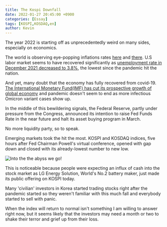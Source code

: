 ```yaml
---
title: The Kospi Downfall
date: 2022-01-27 20:45:00 +0900
categories: [Essay]
tags: [KOSPI,KOSDAQ,en]
author: Kevin
---
```


The year 2022 is starting off as unprecedentedly weird on many sides, especially on economics.

The world is observing eye-popping inflations rates [here](https://www.bloomberg.com/news/articles/2022-01-12/inflation-in-u-s-registers-biggest-annual-gain-since-1982) and [there](https://www.pewresearch.org/fact-tank/2021/11/24/inflation-has-risen-around-the-world-but-the-u-s-has-seen-one-of-the-biggest-increases/). U.S labor market seems to have recovered significantly as [unemployment rate in December 2021 decreased to  3.8%](https://www.bls.gov/news.release/pdf/laus.pdf), the lowest since the pandemic hit the nation. 

And yet, many doubt that the economy has fully recovered from covid-19. [The International Monetary Fund(IMF) has cut its prospective growth of global economy](https://www.aljazeera.com/economy/2022/1/25/recovery-disrupted-imf-cuts-global-economic-growth-forecast) and pandemic doesn't seem to end as more infectious Omicron variant cases show up.

In the middle of this bewildering signals, the Federal Reserve, partly under pressure from the Congress, announced its intention to raise Fed Funds Rate in the near future and halt its asset buying program in March. 

No more liquidity party, so to speak. 

Emerging markets took the hit the most. KOSPI and KOSDAQ indices, five hours after Fed Chairman Powell's virtual conference, opened with gap down and closed with its already-lowest number to new low.

![Into the the abyss we go!](https://kevwoo.github.io/assets/20220127/KOSPI_Downfall.png)

This is noticeable because people were expecting an influx of cash into the stock market as LG Energy Solution, World's No.2 battery maker, just made its public offering on KOSPI today. 

Many 'civilian' investors in Korea started trading stocks right after the pandemic started so they weren't familiar with this much fall and everybody started to sell with panic. 

When the index will return to normal isn't something I am willing to answer right now, but it seems likely that the investors may need a month or two to shake their terror and grief up from their loss. 
